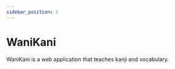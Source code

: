```yaml
---
sidebar_position: 1
---
```


# WaniKani

WaniKani is a web application that teaches kanji and vocabulary.
